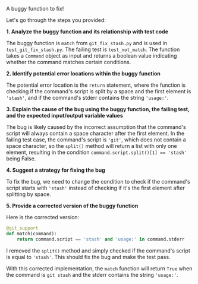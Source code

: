 A buggy function to fix!

Let's go through the steps you provided:

**1. Analyze the buggy function and its relationship with test code**

The buggy function is `match` from `git_fix_stash.py` and is used in `test_git_fix_stash.py`. The failing test is `test_not_match`. The function takes a `Command` object as input and returns a boolean value indicating whether the command matches certain conditions.

**2. Identify potential error locations within the buggy function**

The potential error location is the `return` statement, where the function is checking if the command's script is split by a space and the first element is `'stash'`, and if the command's stderr contains the string `'usage:'`.

**3. Explain the cause of the bug using the buggy function, the failing test, and the expected input/output variable values**

The bug is likely caused by the incorrect assumption that the command's script will always contain a space character after the first element. In the failing test case, the command's script is `'git'`, which does not contain a space character, so the `split()` method will return a list with only one element, resulting in the condition `command.script.split()[1] == 'stash'` being False.

**4. Suggest a strategy for fixing the bug**

To fix the bug, we need to change the condition to check if the command's script starts with `'stash'` instead of checking if it's the first element after splitting by space.

**5. Provide a corrected version of the buggy function**

Here is the corrected version:
```python
@git_support
def match(command):
    return command.script == 'stash' and 'usage:' in command.stderr
```
I removed the `split()` method and simply checked if the command's script is equal to `'stash'`. This should fix the bug and make the test pass.

With this corrected implementation, the `match` function will return `True` when the command is `git stash` and the stderr contains the string `'usage:'`.